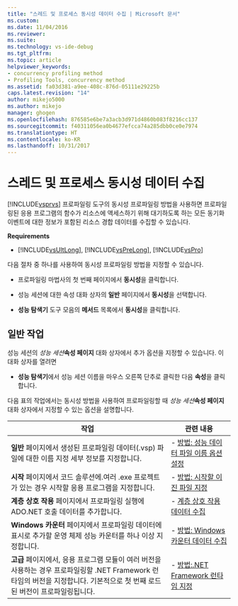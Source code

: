 ```yaml
---
title: "스레드 및 프로세스 동시성 데이터 수집 | Microsoft 문서"
ms.custom: 
ms.date: 11/04/2016
ms.reviewer: 
ms.suite: 
ms.technology: vs-ide-debug
ms.tgt_pltfrm: 
ms.topic: article
helpviewer_keywords:
- concurrency profiling method
- Profiling Tools, concurrency method
ms.assetid: fa03d381-a9ee-408c-876d-05111e29225b
caps.latest.revision: "14"
author: mikejo5000
ms.author: mikejo
manager: ghogen
ms.openlocfilehash: 876585e6be7a3acb3d971d4860b083f8216cc137
ms.sourcegitcommit: f40311056ea0b4677efcca74a285dbb0ce0e7974
ms.translationtype: HT
ms.contentlocale: ko-KR
ms.lasthandoff: 10/31/2017
---
```

# <a name="collecting-thread-and-process-concurrency-data"></a>스레드 및 프로세스 동시성 데이터 수집
[!INCLUDE[vsprvs](../code-quality/includes/vsprvs_md.md)] 프로파일링 도구의 동시성 프로파일링 방법을 사용하면 프로파일링된 응용 프로그램의 함수가 리소스에 액세스하기 위해 대기하도록 하는 모든 동기화 이벤트에 대한 정보가 포함된 리소스 경합 데이터를 수집할 수 있습니다.  
  
 **Requirements**  
  
-   [!INCLUDE[vsUltLong](../code-quality/includes/vsultlong_md.md)], [!INCLUDE[vsPreLong](../code-quality/includes/vsprelong_md.md)], [!INCLUDE[vsPro](../code-quality/includes/vspro_md.md)]  
  
 다음 절차 중 하나를 사용하여 동시성 프로파일링 방법을 지정할 수 있습니다.  
  
-   프로파일링 마법사의 첫 번째 페이지에서 **동시성**을 클릭합니다.  
  
-   성능 세션에 대한 속성 대화 상자의 **일반** 페이지에서 **동시성**을 선택합니다.  
  
-   **성능 탐색기** 도구 모음의 **메서드** 목록에서 **동시성**을 클릭합니다.  
  
## <a name="common-tasks"></a>일반 작업  
 성능 세션의 *성능 세션***속성 페이지** 대화 상자에서 추가 옵션을 지정할 수 있습니다. 이 대화 상자를 열려면  
  
-   **성능 탐색기**에서 성능 세션 이름을 마우스 오른쪽 단추로 클릭한 다음 **속성**을 클릭합니다.  
  
 다음 표의 작업에서는 동시성 방법을 사용하여 프로파일링할 때 *성능 세션***속성 페이지** 대화 상자에서 지정할 수 있는 옵션을 설명합니다.  
  
|작업|관련 내용|  
|----------|---------------------|  
|**일반** 페이지에서 생성된 프로파일링 데이터(.vsp) 파일에 대한 이름 지정 세부 정보를 지정합니다.|-   [방법: 성능 데이터 파일 이름 옵션 설정](../profiling/how-to-set-performance-data-file-name-options.md)|  
|**시작** 페이지에서 코드 솔루션에.여러 .exe 프로젝트가 있는 경우 시작할 응용 프로그램을 지정합니다.|-   [방법: 시작할 이진 파일 지정](../profiling/how-to-specify-the-binary-to-start.md)|  
|**계층 상호 작용** 페이지에서 프로파일링 실행에 ADO.NET 호출 데이터를 추가합니다.|-   [계층 상호 작용 데이터 수집](../profiling/collecting-tier-interaction-data.md)|  
|**Windows 카운터** 페이지에서 프로파일링 데이터에 표시로 추가할 운영 체제 성능 카운터를 하나 이상 지정합니다.|-   [방법: Windows 카운터 데이터 수집](../profiling/how-to-collect-windows-counter-data.md)|  
|**고급** 페이지에서, 응용 프로그램 모듈이 여러 버전을 사용하는 경우 프로파일링할 .NET Framework 런타임의 버전을 지정합니다. 기본적으로 첫 번째 로드된 버전이 프로파일링됩니다.|-   [방법:.NET Framework 런타임 지정](../profiling/how-to-specify-the-dotnet-framework-runtime.md)|